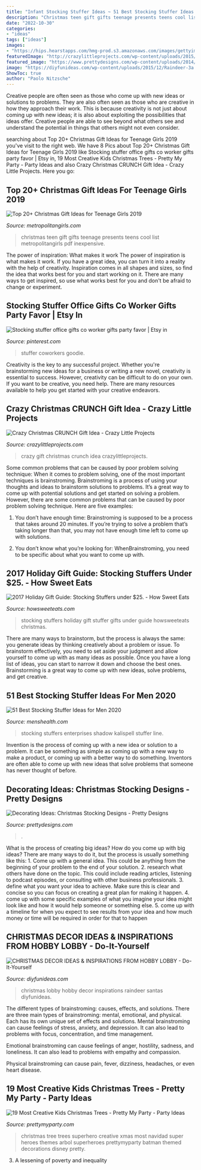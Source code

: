 ```yaml
---
title: "Infant Stocking Stuffer Ideas ~ 51 Best Stocking Stuffer Ideas For Men 2020"
description: "Christmas teen gift gifts teenage presents teens cool list metropolitangirls pdf inexpensive"
date: "2022-10-30"
categories:
- "ideas"
tags: ["ideas"]
images:
- "https://hips.hearstapps.com/hmg-prod.s3.amazonaws.com/images/gettyimages-887769412-1544650138.jpg?crop=1.00xw:1.00xh;0,0&amp;resize=1200:*"
featuredImage: "http://crazylittleprojects.com/wp-content/uploads/2015/12/Crunchgiftwithchalkboardtag.jpg"
featured_image: "https://www.prettydesigns.com/wp-content/uploads/2014/11/Christmas-Stocking-Designs-Unique-Stockings.jpg"
image: "https://diyfunideas.com/wp-content/uploads/2015/12/Raindeer-3a.jpg"
ShowToc: true
author: "Paolo Nitzsche"
---
```



Creative people are often seen as those who come up with new ideas or solutions to problems. They are also often seen as those who are creative in how they approach their work. This is because creativity is not just about coming up with new ideas; it is also about exploiting the possibilities that ideas offer. Creative people are able to see beyond what others see and understand the potential in things that others might not even consider.

	

		
searching about Top 20+ Christmas Gift Ideas for Teenage Girls 2019 you've visit to the right web. We have 8 Pics about Top 20+ Christmas Gift Ideas for Teenage Girls 2019 like Stocking stuffer office gifts co worker gifts party favor | Etsy in, 19 Most Creative Kids Christmas Trees - Pretty My Party - Party Ideas and also Crazy Christmas CRUNCH Gift Idea - Crazy Little Projects. Here you go:
		
    
## Top 20+ Christmas Gift Ideas For Teenage Girls 2019

<img loading=lazy src="https://metropolitangirls.com/wp-content/uploads/2017/10/christmas-teen-girl-gifts-v3.jpg" onerror="this.onerror=null;this.src='https://tse2.mm.bing.net/th?id=OIP.rpxqoFpy3H38MMzapv5gZQHaK0&amp;pid=15.1';" alt="Top 20+ Christmas Gift Ideas for Teenage Girls 2019">

_Source: metropolitangirls.com_

>christmas teen gift gifts teenage presents teens cool list metropolitangirls pdf inexpensive. 

	

The power of inspiration: What makes it work
The power of inspiration is what makes it work. If you have a great idea, you can turn it into a reality with the help of creativity. Inspiration comes in all shapes and sizes, so find the idea that works best for you and start working on it. There are many ways to get inspired, so use what works best for you and don't be afraid to change or experiment.

    
## Stocking Stuffer Office Gifts Co Worker Gifts Party Favor | Etsy In

<img loading=lazy src="https://i.pinimg.com/originals/61/fc/98/61fc981a884478eec0aec6f2b4d99321.jpg" onerror="this.onerror=null;this.src='https://tse3.mm.bing.net/th?id=OIP.yo3_4bMNnBsO5kt5ENVaYwHaJ4&amp;pid=15.1';" alt="Stocking stuffer office gifts co worker gifts party favor | Etsy in">

_Source: pinterest.com_

>stuffer coworkers goodie. 

	

Creativity is the key to any successful project. Whether you're brainstorming new ideas for a business or writing a new novel, creativity is essential to success. However, creativity can be difficult to do on your own. If you want to be creative, you need help. There are many resources available to help you get started with your creative endeavors.

    
## Crazy Christmas CRUNCH Gift Idea - Crazy Little Projects

<img loading=lazy src="http://crazylittleprojects.com/wp-content/uploads/2015/12/Crunchgiftwithchalkboardtag.jpg" onerror="this.onerror=null;this.src='https://tse3.mm.bing.net/th?id=OIP.HCt64qh9eyr1bj4MS1wqqQHaLE&amp;pid=15.1';" alt="Crazy Christmas CRUNCH Gift Idea - Crazy Little Projects">

_Source: crazylittleprojects.com_

>crazy gift christmas crunch idea crazylittleprojects. 

	

Some common problems that can be caused by poor problem solving technique:
When it comes to problem solving, one of the most important techniques is brainstroming. Brainstroming is a process of using your thoughts and ideas to brainstorm solutions to problems. It’s a great way to come up with potential solutions and get started on solving a problem. However, there are some common problems that can be caused by poor problem solving technique. Here are five examples:
1) You don’t have enough time: Brainstroming is supposed to be a process that takes around 20 minutes. If you’re trying to solve a problem that’s taking longer than that, you may not have enough time left to come up with solutions.

2) You don’t know what you’re looking for: WhenBrainstroming, you need to be specific about what you want to come up with.

    
## 2017 Holiday Gift Guide: Stocking Stuffers Under $25. - How Sweet Eats

<img loading=lazy src="http://www.howsweeteats.com/wp-content/uploads/2017/11/2017-7.jpg" onerror="this.onerror=null;this.src='https://tse1.mm.bing.net/th?id=OIP.DUC9lrDYlFzhZ9EhYv5GggHaKR&amp;pid=15.1';" alt="2017 Holiday Gift Guide: Stocking Stuffers under $25. - How Sweet Eats">

_Source: howsweeteats.com_

>stocking stuffers holiday gift stuffer gifts under guide howsweeteats christmas. 

	

There are many ways to brainstorm, but the process is always the same: you generate ideas by thinking creatively about a problem or issue. To brainstorm effectively, you need to set aside your judgment and allow yourself to come up with as many ideas as possible. Once you have a long list of ideas, you can start to narrow it down and choose the best ones. Brainstorming is a great way to come up with new ideas, solve problems, and get creative.

    
## 51 Best Stocking Stuffer Ideas For Men 2020

<img loading=lazy src="https://hips.hearstapps.com/hmg-prod.s3.amazonaws.com/images/gettyimages-887769412-1544650138.jpg?crop=1.00xw:1.00xh;0,0&amp;resize=1200:*" onerror="this.onerror=null;this.src='https://tse4.mm.bing.net/th?id=OIP.78VFu7CgtcIX8n374PfOAAHaDt&amp;pid=15.1';" alt="51 Best Stocking Stuffer Ideas for Men 2020">

_Source: menshealth.com_

>stocking stuffers enterprises shadow kalispell stuffer line. 

	

Invention is the process of coming up with a new idea or solution to a problem. It can be something as simple as coming up with a new way to make a product, or coming up with a better way to do something. Inventors are often able to come up with new ideas that solve problems that someone has never thought of before.

    
## Decorating Ideas: Christmas Stocking Designs - Pretty Designs

<img loading=lazy src="https://www.prettydesigns.com/wp-content/uploads/2014/11/Christmas-Stocking-Designs-Unique-Stockings.jpg" onerror="this.onerror=null;this.src='https://tse3.mm.bing.net/th?id=OIP.bUqJPKv9zzlvE4tlAbUWmwHaJQ&amp;pid=15.1';" alt="Decorating Ideas: Christmas Stocking Designs - Pretty Designs">

_Source: prettydesigns.com_

>. 

	

What is the process of creating big ideas?
How do you come up with big ideas? There are many ways to do it, but the process is usually something like this: 1. Come up with a general idea. This could be anything from the beginning of your problem to the end of your solution. 2. research what others have done on the topic. This could include reading articles, listening to podcast episodes, or consulting with other business professionals. 3. define what you want your idea to achieve. Make sure this is clear and concise so you can focus on creating a great plan for making it happen. 4. come up with some specific examples of what you imagine your idea might look like and how it would help someone or something else. 5. come up with a timeline for when you expect to see results from your idea and how much money or time will be required in order for that to happen 
    
## CHRISTMAS DECOR IDEAS &amp; INSPIRATIONS FROM HOBBY LOBBY - Do-It-Yourself

<img loading=lazy src="https://diyfunideas.com/wp-content/uploads/2015/12/Raindeer-3a.jpg" onerror="this.onerror=null;this.src='https://tse4.mm.bing.net/th?id=OIP.FbcRmAsS7BvMmA0rUbOT0wHaN6&amp;pid=15.1';" alt="CHRISTMAS DECOR IDEAS &amp; INSPIRATIONS FROM HOBBY LOBBY - Do-It-Yourself">

_Source: diyfunideas.com_

>christmas lobby hobby decor inspirations raindeer santas diyfunideas. 

	

The different types of brainstroming: causes, effects, and solutions.
There are three main types of brainstroming: mental, emotional, and physical. Each has its own unique set of effects and solutions.
Mental brainstroming can cause feelings of stress, anxiety, and depression. It can also lead to problems with focus, concentration, and time management.

Emotional brainstroming can cause feelings of anger, hostility, sadness, and loneliness. It can also lead to problems with empathy and compassion.

Physical brainstroming can cause pain, fever, dizziness, headaches, or even heart disease.

    
## 19 Most Creative Kids Christmas Trees - Pretty My Party - Party Ideas

<img loading=lazy src="https://zolpwsuwoq-flywheel.netdna-ssl.com/wp-content/gallery/kids-christmas-trees/superheroes-christmas-tree.jpg" onerror="this.onerror=null;this.src='https://tse4.mm.bing.net/th?id=OIP.2th0GTR7SOu2fSV_38wOtQHaJ4&amp;pid=15.1';" alt="19 Most Creative Kids Christmas Trees - Pretty My Party - Party Ideas">

_Source: prettymyparty.com_

>christmas tree trees superhero creative xmas most navidad super heroes themes arbol superheroes prettymyparty batman themed decorations disney pretty. 

	

3. A lessening of poverty and inequality 

